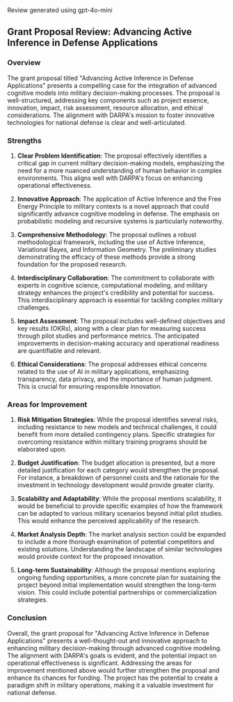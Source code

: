 Review generated using gpt-4o-mini

## Grant Proposal Review: Advancing Active Inference in Defense Applications

### Overview

The grant proposal titled "Advancing Active Inference in Defense Applications" presents a compelling case for the integration of advanced cognitive models into military decision-making processes. The proposal is well-structured, addressing key components such as project essence, innovation, impact, risk assessment, resource allocation, and ethical considerations. The alignment with DARPA's mission to foster innovative technologies for national defense is clear and well-articulated.

### Strengths

1. **Clear Problem Identification**: The proposal effectively identifies a critical gap in current military decision-making models, emphasizing the need for a more nuanced understanding of human behavior in complex environments. This aligns well with DARPA's focus on enhancing operational effectiveness.

2. **Innovative Approach**: The application of Active Inference and the Free Energy Principle to military contexts is a novel approach that could significantly advance cognitive modeling in defense. The emphasis on probabilistic modeling and recursive systems is particularly noteworthy.

3. **Comprehensive Methodology**: The proposal outlines a robust methodological framework, including the use of Active Inference, Variational Bayes, and Information Geometry. The preliminary studies demonstrating the efficacy of these methods provide a strong foundation for the proposed research.

4. **Interdisciplinary Collaboration**: The commitment to collaborate with experts in cognitive science, computational modeling, and military strategy enhances the project's credibility and potential for success. This interdisciplinary approach is essential for tackling complex military challenges.

5. **Impact Assessment**: The proposal includes well-defined objectives and key results (OKRs), along with a clear plan for measuring success through pilot studies and performance metrics. The anticipated improvements in decision-making accuracy and operational readiness are quantifiable and relevant.

6. **Ethical Considerations**: The proposal addresses ethical concerns related to the use of AI in military applications, emphasizing transparency, data privacy, and the importance of human judgment. This is crucial for ensuring responsible innovation.

### Areas for Improvement

1. **Risk Mitigation Strategies**: While the proposal identifies several risks, including resistance to new models and technical challenges, it could benefit from more detailed contingency plans. Specific strategies for overcoming resistance within military training programs should be elaborated upon.

2. **Budget Justification**: The budget allocation is presented, but a more detailed justification for each category would strengthen the proposal. For instance, a breakdown of personnel costs and the rationale for the investment in technology development would provide greater clarity.

3. **Scalability and Adaptability**: While the proposal mentions scalability, it would be beneficial to provide specific examples of how the framework can be adapted to various military scenarios beyond initial pilot studies. This would enhance the perceived applicability of the research.

4. **Market Analysis Depth**: The market analysis section could be expanded to include a more thorough examination of potential competitors and existing solutions. Understanding the landscape of similar technologies would provide context for the proposed innovation.

5. **Long-term Sustainability**: Although the proposal mentions exploring ongoing funding opportunities, a more concrete plan for sustaining the project beyond initial implementation would strengthen the long-term vision. This could include potential partnerships or commercialization strategies.

### Conclusion

Overall, the grant proposal for "Advancing Active Inference in Defense Applications" presents a well-thought-out and innovative approach to enhancing military decision-making through advanced cognitive modeling. The alignment with DARPA's goals is evident, and the potential impact on operational effectiveness is significant. Addressing the areas for improvement mentioned above would further strengthen the proposal and enhance its chances for funding. The project has the potential to create a paradigm shift in military operations, making it a valuable investment for national defense.